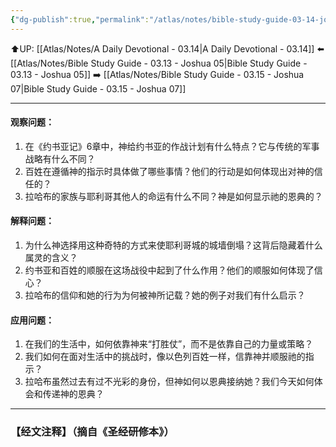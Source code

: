 ```yaml
---
{"dg-publish":true,"permalink":"/atlas/notes/bible-study-guide-03-14-joshua-06/"}
---
```


⬆️UP: [[Atlas/Notes/A Daily Devotional - 03.14\|A Daily Devotional - 03.14]]
⬅️ [[Atlas/Notes/Bible Study Guide - 03.13 - Joshua 05\|Bible Study Guide - 03.13 - Joshua 05]]
➡️ [[Atlas/Notes/Bible Study Guide - 03.15 - Joshua 07\|Bible Study Guide - 03.15 - Joshua 07]] 

---

#### 观察问题：

1. 在《约书亚记》6章中，神给约书亚的作战计划有什么特点？它与传统的军事战略有什么不同？
2. 百姓在遵循神的指示时具体做了哪些事情？他们的行动是如何体现出对神的信任的？
3. 拉哈布的家族与耶利哥其他人的命运有什么不同？神是如何显示祂的恩典的？

#### 解释问题：

1. 为什么神选择用这种奇特的方式来使耶利哥城的城墙倒塌？这背后隐藏着什么属灵的含义？
2. 约书亚和百姓的顺服在这场战役中起到了什么作用？他们的顺服如何体现了信心？
3. 拉哈布的信仰和她的行为为何被神所记载？她的例子对我们有什么启示？

#### 应用问题：

1. 在我们的生活中，如何依靠神来“打胜仗”，而不是依靠自己的力量或策略？
2. 我们如何在面对生活中的挑战时，像以色列百姓一样，信靠神并顺服祂的指示？
3. 拉哈布虽然过去有过不光彩的身份，但神如何以恩典接纳她？我们今天如何体会和传递神的恩典？

---
### 【经文注释】（摘自《圣经研修本》）
